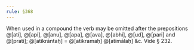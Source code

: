 ```yaml
---
rule: §368
---
```


When used in a compound the verb may be omitted after the prepositions @[ati], @[api], @[anu], @[apa], @[ava], @[abhi], @[ud], @[pari] and @[prati]; @[atikrāntaḥ] = @[atikramaḥ] @[atimālaḥ] &c. Vide § 232.